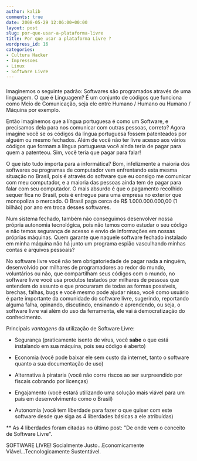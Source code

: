 ```yaml
---
author: kalib
comments: true
date: 2008-05-29 12:06:00+00:00
layout: post
slug: por-que-usar-a-plataforma-livre
title: Por que usar a plataforma Livre ?
wordpress_id: 16
categories:
- Cultura Hacker
- Impressoes
- Linux
- Software Livre
---
```


### 
Imaginemos o seguinte padrão: Softwares são programados através de uma linguagem. O que é Linguagem? É um conjunto de códigos que funciona como Meio de Comunicação, seja ele entre Humano / Humano ou Humano / Máquina por exemplo.




Então imaginemos que a língua portuguesa é como um Software, e precisamos dela para nos comunicar com outras pessoas, correto? Agora imagine você se os códigos da língua portuguesa fossem patenteados por alguém ou mesmo fechados. Além de você não ter livre acesso aos vários códigos que formam a língua portuguesa você ainda teria de pagar para quem a patenteou. Sim, você teria que pagar para falar!




O que isto tudo importa para a informática? Bom, infelizmente a maioria dos softwares ou programas de computador vem enfrentando esta mesma situação no Brasil, pois é através do software que eu consigo me comunicar com meu computador, e a maioria das pessoas ainda tem de pagar para falar com seu computador. O mais absurdo é que o pagamento recolhido sequer fica no Brasil, pois é entregue para uma empresa no exterior que monopoliza o mercado. O Brasil paga cerca de R$ 1.000.000.000,00 (1 bilhão) por ano em troca desses softwares.




Num sistema fechado, também não conseguimos desenvolver nossa própria autonomia tecnológica, pois não temos como estudar o seu código e não temos segurança de acesso e envio de informações em nossas próprias máquinas. Quem garante que naquele software fechado instalado em minha máquina não há junto um programa espião vasculhando minhas contas e arquivos pessoais? 




No software livre você não tem obrigatoriedade de pagar nada a ninguém, desenvolvido por milhares de programadores ao redor do mundo, voluntários ou não, que compartilham seus códigos com o mundo, no software livre você usa produtos testados por milhares de pessoas que entendem do assunto e que procuraram de todas as formas possíveis, brechas, falhas, bugs e você mesmo pode ajudar nisso, você como usuário é parte importante da comunidade do software livre, sugerindo, reportando alguma falha, opinando, discutindo, ensinando e aprendendo, ou seja, o software livre vai além do uso da ferramenta, ele vai à democratização do conhecimento.




Principais _vantagens_ da utilização de Software Livre:




* Segurança (praticamente isento de vírus, você **sabe** o que está instalando em sua máquina, pois seu código é aberto)




* Economia (você pode baixar ele sem custo da internet, tanto o software quanto a sua documentação de uso)  






* Alternativa à pirataria (você não corre riscos ao ser surpreendido por fiscais cobrando por licenças)




* Engajamento (você estará utilizando uma solução mais viável para um país em desenvolvimento como o Brasil)




* Autonomia (você tem liberdade para fazer o que quiser com este software desde que siga as 4 liberdades básicas a ele atribuídas)




** As 4 liberdades foram citadas no último post: "De onde vem o conceito de Software Livre".




SOFTWARE LIVRE! Socialmente Justo...Economicamente Viável...Tecnologicamente Sustentável.